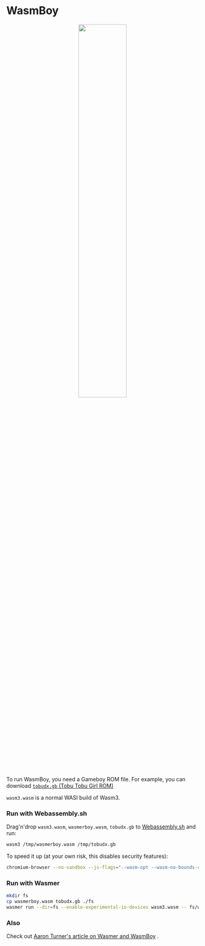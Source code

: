 # WasmBoy

<p align="center"><img width="50%" src="image.png"></p>

To run WasmBoy, you need a Gameboy ROM file. For example, you can
download [`tobudx.gb` (Tobu Tobu Girl ROM)](https://tangramgames.itch.io/tobu-tobu-girl-deluxe/purchase?popup=1)

`wasm3.wasm` is a normal WASI build of Wasm3.

### Run with Webassembly.sh

Drag'n'drop `wasm3.wasm`, `wasmerboy.wasm`, `tobudx.gb` to [Webassembly.sh](https://webassembly.sh) and run:

```sh
wasm3 /tmp/wasmerboy.wasm /tmp/tobudx.gb
```

To speed it up (at your own risk, this disables security features):

```sh
chromium-browser --no-sandbox --js-flags="--wasm-opt --wasm-no-bounds-checks --wasm-no-stack-checks" "https://webassembly.sh"
```

### Run with Wasmer

```sh
mkdir fs
cp wasmerboy.wasm tobudx.gb ./fs
wasmer run --dir=fs --enable-experimental-io-devices wasm3.wasm -- fs/wasmerboy.wasm fs/tobudx.gb
```

### Also

Check
out [Aaron Turner's article on Wasmer and WasmBoy](https://medium.com/wasmer/wasmer-io-devices-announcement-6f2a6fe23081)
.
